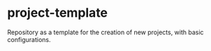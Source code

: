 # project-template

Repository as a template for the creation of new projects, with basic configurations.
